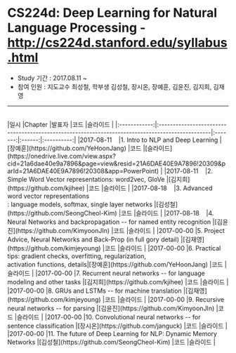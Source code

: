 # CS224d: Deep Learning for Natural Language Processing - http://cs224d.stanford.edu/syllabus.html

- Study 기간 : 2017.08.11 ~
- 참여 인원 : 지도교수 최성철, 학부생 김성철, 장시온, 장예훈, 김윤진, 김지희, 김재영
<hr>
<br>
|일시          |Chapter                                                                                           |발표자    |코드    |슬라이드     |
|:------------:|:------------------------------------------------------------------------------------------------|:-------:|:------:|:----------:|
|2017-08-11    |1. Intro to NLP and Deep Learning                                                                |[장예훈](https://github.com/YeHoonJang)    |코드    |[슬라이드](https://onedrive.live.com/view.aspx?cid=21a6dae40e9a7896&page=view&resid=21A6DAE40E9A7896!20309&parId=21A6DAE40E9A7896!20308&app=PowerPoint)     |
|2017-08-11    |2. Simple Word Vector representations: word2vec, GloVe                                           |[김지희](https://github.com/kjihee)    |코드    |슬라이드     |
|2017-08-18    |3. Advanced word vector representations<br>: language models, softmax, single layer networks     |[김성철](https://github.com/SeongCheol-Kim)    |코드    |슬라이드     |
|2017-08-18    |4. Neural Networks and backpropagation -- for named entity recognition                           |[김윤진](https://github.com/KimyoonJIn)    |코드    |슬라이드     |
|2017-00-00    |5. Project Advice, Neural Networks and Back-Prop (in full gory detail)                           |[김재영](https://github.com/kimjeyoung)    |코드    |슬라이드     |
|2017-00-00    |6. Practical tips: gradient checks, overfitting, regularization,<br>activation functions, details|[장예훈](https://github.com/YeHoonJang)    |코드    |슬라이드     |
|2017-00-00    |7. Recurrent neural networks -- for language modeling and other tasks                            |[김지희](https://github.com/kjihee)    |코드    |슬라이드     |
|2017-00-00    |8. GRUs and LSTMs -- for machine translation                                                     |[김재영](https://github.com/kimjeyoung)    |코드    |슬라이드     |
|2017-00-00    |9. Recursive neural networks -- for parsing                                                      |[김윤진](https://github.com/KimyoonJIn)    |코드    |슬라이드     |
|2017-00-00    |10. Convolutional neural networks -- for sentence classification                                 |[장시온](https://github.com/janguck)    |코드    |슬라이드     |
|2017-00-00    |11. The future of Deep Learning for NLP: Dynamic Memory Networks                                 |[김성철](https://github.com/SeongCheol-Kim)    |코드    |슬라이드     |


<!--
1. Intro to NLP and Deep Learning
2. Simple Word Vector representations: word2vec, GloVe
3. Advanced word vector representations<br>: language models, softmax, single layer networks     
4. Neural Networks and backpropagation -- for named entity recognition
5. Project Advice, Neural Networks and Back-Prop (in full gory detail)
6. Practical tips: gradient checks, overfitting, regularization,<br>activation functions, details
7. Recurrent neural networks -- for language modeling and other tasks
8. GRUs and LSTMs -- for machine translation
9. Recursive neural networks -- for parsing
10. Convolutional neural networks -- for sentence classification
11. The future of Deep Learning for NLP: Dynamic Memory Networks -->
